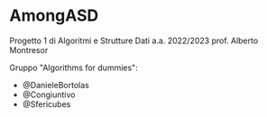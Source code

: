 # AmongASD
Progetto 1 di Algoritmi e Strutture Dati a.a. 2022/2023 prof. Alberto Montresor

Gruppo "Algorithms for dummies":
- @DanieleBortolas
- @Congiuntivo
- @Sfericubes
